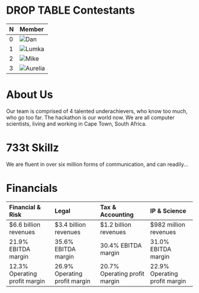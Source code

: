 DROP TABLE Contestants
======================

| N     | Member           
| :---- | :----           
| 0     | ![Dan](http://zoiz.org/dan.jpg)
| 1     | ![Lumka](http://zoiz.org/lumka.jpg)
| 2     | ![Mike](http://zoiz.org/mike.jpg)
| 3     | ![Aurelia](http://zoiz.org/aurelia.jpg)

About Us
========
Our team is comprised of 4 talented underachievers, who know too much, who go too far.
The hackathon is our world now.  We are all computer scientists, living and working in Cape Town, South Africa.


733t Skillz
===========
 We are fluent in over six million forms of communication, and can readily... 


Financials
===========


| Financial & Risk					| Legal								| Tax & Accounting				| IP & Science
| :---- 							| :----           					| :---- 						| :----           
|$6.6 billion revenues				|$3.4 billion revenues				|$1.2 billion revenues			|$982 million revenues
|21.9% EBITDA margin				|35.6% EBITDA margin				|30.4% EBITDA margin			|31.0% EBITDA margin
|12.3% Operating profit margin		|26.9% Operating profit margin		|20.7% Operating profit margin	|22.9% Operating profit margin 









